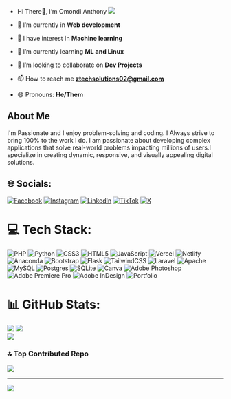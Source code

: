 - Hi There👋, I’m Omondi Anthony [![](https://visitcount.itsvg.in/api?id=zTechCtrl&icon=0&color=0)](https://visitcount.itsvg.in)

- 👀 I’m currently in **Web development**
- 🌟 I have interest In **Machine learning**
- 🌱 I’m currently learning **ML and Linux**
- 💞️ I’m looking to collaborate on **Dev Projects**
- 📫 How to reach me **ztechsolutions02@gmail.com**
- 😄 Pronouns: **He/Them**
  
<!---
zTechCtrl/zTechCtrl is a ✨ special ✨ repository because its `README.md` (this file) appears on your GitHub profile.
You can click the Preview link to take a look at your changes.
--->
## About Me
I'm Passionate and I enjoy problem-solving and coding. I  Always strive to bring 100% to the work I do. I am passionate about developing complex applications that solve real-world problems impacting millions of users.I specialize in creating dynamic, responsive, and visually appealing digital solutions.


## 🌐 Socials:
[![Facebook](https://img.shields.io/badge/Facebook-%231877F2.svg?logo=Facebook&logoColor=white)](https://facebook.com/https://www.facebook.com/profile.php?id=100092461735549) [![Instagram](https://img.shields.io/badge/Instagram-%23E4405F.svg?logo=Instagram&logoColor=white)](https://instagram.com/@zea_tech_solutions) [![LinkedIn](https://img.shields.io/badge/LinkedIn-%230077B5.svg?logo=linkedin&logoColor=white)](https://linkedin.com/in/https://www.linkedin.com/in/z-tech-146a18278/) [![TikTok](https://img.shields.io/badge/TikTok-%23000000.svg?logo=TikTok&logoColor=white)](https://tiktok.com/@https://www.tiktok.com/@zeatech_solutions?_t=ZM-8ulR0Qh5CoZ&_r=1) [![X](https://img.shields.io/badge/X-black.svg?logo=X&logoColor=white)](https://x.com/@ZeaTechSolutions) 

# 💻 Tech Stack:
![PHP](https://img.shields.io/badge/php-%23777BB4.svg?style=for-the-badge&logo=php&logoColor=white) ![Python](https://img.shields.io/badge/python-3670A0?style=for-the-badge&logo=python&logoColor=ffdd54) ![CSS3](https://img.shields.io/badge/css3-%231572B6.svg?style=for-the-badge&logo=css3&logoColor=white) ![HTML5](https://img.shields.io/badge/html5-%23E34F26.svg?style=for-the-badge&logo=html5&logoColor=white) ![JavaScript](https://img.shields.io/badge/javascript-%23323330.svg?style=for-the-badge&logo=javascript&logoColor=%23F7DF1E) ![Vercel](https://img.shields.io/badge/vercel-%23000000.svg?style=for-the-badge&logo=vercel&logoColor=white) ![Netlify](https://img.shields.io/badge/netlify-%23000000.svg?style=for-the-badge&logo=netlify&logoColor=#00C7B7) ![Anaconda](https://img.shields.io/badge/Anaconda-%2344A833.svg?style=for-the-badge&logo=anaconda&logoColor=white) ![Bootstrap](https://img.shields.io/badge/bootstrap-%238511FA.svg?style=for-the-badge&logo=bootstrap&logoColor=white) ![Flask](https://img.shields.io/badge/flask-%23000.svg?style=for-the-badge&logo=flask&logoColor=white) ![TailwindCSS](https://img.shields.io/badge/tailwindcss-%2338B2AC.svg?style=for-the-badge&logo=tailwind-css&logoColor=white) ![Laravel](https://img.shields.io/badge/laravel-%23FF2D20.svg?style=for-the-badge&logo=laravel&logoColor=white) ![Apache](https://img.shields.io/badge/apache-%23D42029.svg?style=for-the-badge&logo=apache&logoColor=white) ![MySQL](https://img.shields.io/badge/mysql-4479A1.svg?style=for-the-badge&logo=mysql&logoColor=white) ![Postgres](https://img.shields.io/badge/postgres-%23316192.svg?style=for-the-badge&logo=postgresql&logoColor=white) ![SQLite](https://img.shields.io/badge/sqlite-%2307405e.svg?style=for-the-badge&logo=sqlite&logoColor=white) ![Canva](https://img.shields.io/badge/Canva-%2300C4CC.svg?style=for-the-badge&logo=Canva&logoColor=white) ![Adobe Photoshop](https://img.shields.io/badge/adobe%20photoshop-%2331A8FF.svg?style=for-the-badge&logo=adobe%20photoshop&logoColor=white) ![Adobe Premiere Pro](https://img.shields.io/badge/Adobe%20Premiere%20Pro-9999FF.svg?style=for-the-badge&logo=Adobe%20Premiere%20Pro&logoColor=white) ![Adobe InDesign](https://img.shields.io/badge/Adobe%20InDesign-49021F?style=for-the-badge&logo=adobeindesign&logoColor=FF3366) ![Portfolio](https://img.shields.io/badge/Portfolio-%23000000.svg?style=for-the-badge&logo=firefox&logoColor=#FF7139)
# 📊 GitHub Stats:
![](https://github-readme-stats.vercel.app/api?username=zTechCtrl&theme=radical&hide_border=false&include_all_commits=true&count_private=false)
![](https://nirzak-streak-stats.vercel.app/?user=zTechCtrl&theme=radical&hide_border=false)<br/>
![](https://github-readme-stats.vercel.app/api/top-langs/?username=zTechCtrl&theme=radical&hide_border=false&include_all_commits=true&count_private=false&layout=compact)

### 🔝 Top Contributed Repo
![](https://github-contributor-stats.vercel.app/api?username=zTechCtrl&limit=5&theme=radical&combine_all_yearly_contributions=true)

---
[![](https://visitcount.itsvg.in/api?id=zTechCtrl&icon=0&color=0)](https://visitcount.itsvg.in)

<!-- Proudly created with GPRM ( https://gprm.itsvg.in ) -->
